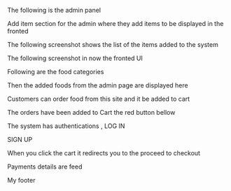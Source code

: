 The following is the admin panel

 
Add item section for the admin where they add items to be displayed in the fronted

 

The following screenshot shows the list of the items added to the system

 

The following screenshot in now the fronted UI

 

Following are the food categories

 
Then the added foods from the admin page are displayed here
 

Customers can order food from this site and it be added to cart
 
The orders have been added to Cart the red button bellow  

The system has authentications ,
LOG IN
 

SIGN UP
 

When you click the cart it redirects you to the proceed to checkout
 

Payments details are feed
 

My footer
